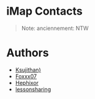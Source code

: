 # iMap Contacts
> Note: anciennement: NTW

# Authors
* [Ksujithan)](https://github.com/Ksujithan)
* [Foxxx07](https://github.com/Foxxx07)
* [Hephixor](https://github.com/Hephixor)
* [lessonsharing](https://github.com/lessonsharing)
